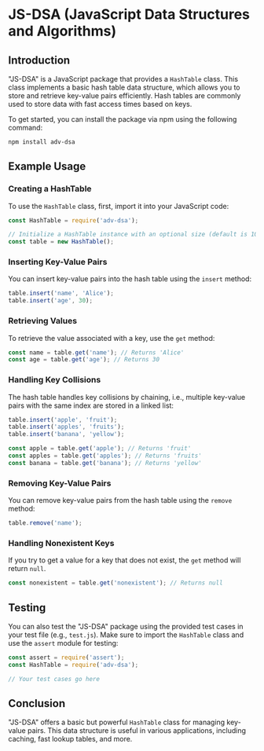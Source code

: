 # JS-DSA (JavaScript Data Structures and Algorithms)

## Introduction
"JS-DSA" is a JavaScript package that provides a `HashTable` class. This class implements a basic hash table data structure, which allows you to store and retrieve key-value pairs efficiently. Hash tables are commonly used to store data with fast access times based on keys.

To get started, you can install the package via npm using the following command:

```bash
npm install adv-dsa
```

## Example Usage

### Creating a HashTable
To use the `HashTable` class, first, import it into your JavaScript code:

```javascript
const HashTable = require('adv-dsa');

// Initialize a HashTable instance with an optional size (default is 100)
const table = new HashTable();
```

### Inserting Key-Value Pairs
You can insert key-value pairs into the hash table using the `insert` method:

```javascript
table.insert('name', 'Alice');
table.insert('age', 30);
```

### Retrieving Values
To retrieve the value associated with a key, use the `get` method:

```javascript
const name = table.get('name'); // Returns 'Alice'
const age = table.get('age'); // Returns 30
```

### Handling Key Collisions
The hash table handles key collisions by chaining, i.e., multiple key-value pairs with the same index are stored in a linked list:

```javascript
table.insert('apple', 'fruit');
table.insert('apples', 'fruits');
table.insert('banana', 'yellow');

const apple = table.get('apple'); // Returns 'fruit'
const apples = table.get('apples'); // Returns 'fruits'
const banana = table.get('banana'); // Returns 'yellow'
```

### Removing Key-Value Pairs
You can remove key-value pairs from the hash table using the `remove` method:

```javascript
table.remove('name');
```

### Handling Nonexistent Keys
If you try to get a value for a key that does not exist, the `get` method will return `null`.

```javascript
const nonexistent = table.get('nonexistent'); // Returns null
```

## Testing

You can also test the "JS-DSA" package using the provided test cases in your test file (e.g., `test.js`). Make sure to import the `HashTable` class and use the `assert` module for testing:

```javascript
const assert = require('assert');
const HashTable = require('adv-dsa');

// Your test cases go here
```

## Conclusion
"JS-DSA" offers a basic but powerful `HashTable` class for managing key-value pairs. This data structure is useful in various applications, including caching, fast lookup tables, and more.

